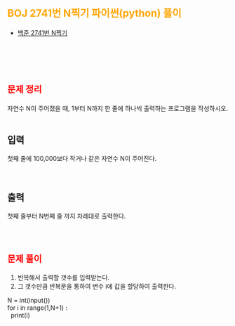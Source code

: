 # <span style="color:orange; font-size:17pt; font-weight:bold">BOJ 2741번 N찍기 파이썬(python)  풀이</span>

- [백준 2741번 N찍기](https://www.acmicpc.net/problem/2741)
<br><br>

<br><br>

# <span style="color: red; font-size:15pt">문제 정리</span>
자연수 N이 주어졌을 때, 1부터 N까지 한 줄에 하나씩 출력하는 프로그램을 작성하시오. <br>
<br>
## 입력 <br>
첫째 줄에 100,000보다 작거나 같은 자연수 N이 주어진다.<br>
<br><br> 
## 출력 <br>
첫째 줄부터 N번째 줄 까지 차례대로 출력한다. <br>
<br><br>

# <span style="color: red; font-size:15pt">문제 풀이</span>
1. 반복해서 출력할 갯수를 입력받는다. <br>
2. 그 갯수만큼 반복문을 통하여 변수 i에 값을 할당하여 출력한다. <br>
<p>
N = int(input()) <br>
for i in range(1,N+1) : <br>
&nbsp    print(i) <br>

